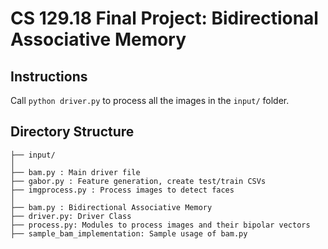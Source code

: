 # CS 129.18 Final Project: Bidirectional Associative Memory

## Instructions ##
Call `python driver.py` to process all the images in the `input/` folder.

## Directory Structure ##
```
├── input/
│
├── bam.py : Main driver file
├── gabor.py : Feature generation, create test/train CSVs
├── imgprocess.py : Process images to detect faces
│
├── bam.py : Bidirectional Associative Memory
├── driver.py: Driver Class
├── process.py: Modules to process images and their bipolar vectors
├── sample_bam_implementation: Sample usage of bam.py
```